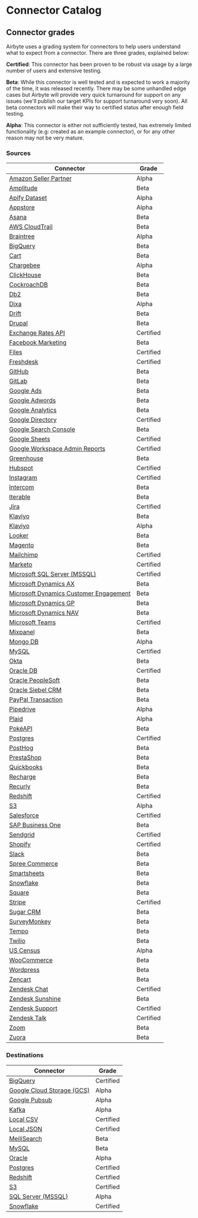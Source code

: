 # Connector Catalog

## Connector grades
Airbyte uses a grading system for connectors to help users understand what to expect from a connector. There are three grades, explained below:

**Certified**: This connector has been proven to be robust via usage by a large number of users and extensive testing.

**Beta**: While this connector is well tested and is expected to work a majority of the time, it was released recently. There may be some unhandled edge cases but Airbyte will provide very quick turnaround for support on any issues (we'll publish our target KPIs for support turnaround very soon). All beta connectors will make their way to certified status after enough field testing.

**Alpha**: This connector is either not sufficiently tested, has extremely limited functionality (e.g: created as an example connector), or for any other reason may not be very mature.

### Sources
| Connector | Grade |
|----|----|
|[Amazon Seller Partner](./sources/amazon-seller-partner.md)| Alpha |
|[Amplitude](./sources/amplitude.md)| Beta |
|[Apify Dataset](./sources/apify-dataset.md)| Alpha |
|[Appstore](./sources/appstore.md)| Alpha |
|[Asana](./sources/asana.md) | Beta |
|[AWS CloudTrail](./sources/aws-cloudtrail.md)| Beta |
|[Braintree](./sources/braintree.md)| Alpha |
|[BigQuery](./sources/bigquery.md)| Beta |
|[Cart](./sources/cart.md)| Beta |
|[Chargebee](./sources/chargebee.md)| Alpha |
|[ClickHouse](./sources/clickhouse.md)| Beta |
|[CockroachDB](./sources/cockroachdb.md)| Beta |
|[Db2](./sources/db2.md)| Beta |
|[Dixa](./sources/dixa.md) | Alpha |
|[Drift](./sources/drift.md)| Beta |
|[Drupal](./sources/drupal.md)| Beta |
|[Exchange Rates API](./sources/exchangeratesapi.md)| Certified |
|[Facebook Marketing](./sources/facebook-marketing.md)| Beta |
|[Files](./sources/file.md)| Certified |
|[Freshdesk](./sources/freshdesk.md)| Certified |
|[GitHub](./sources/github.md)| Beta |
|[GitLab](./sources/gitlab.md)| Beta |
|[Google Ads](./sources/google-ads.md)| Beta |
|[Google Adwords](./sources/google-adwords.md)| Beta |
|[Google Analytics](./sources/googleanalytics.md)| Beta |
|[Google Directory](./sources/google-directory.md)| Certified |
|[Google Search Console](./sources/google-search-console.md)| Beta |
|[Google Sheets](./sources/google-sheets.md)| Certified |
|[Google Workspace Admin Reports](./sources/google-workspace-admin-reports.md)| Certified |
|[Greenhouse](./sources/greenhouse.md)| Beta |
|[Hubspot](./sources/hubspot.md)| Certified |
|[Instagram](./sources/instagram.md)| Certified |
|[Intercom](./sources/intercom.md)| Beta |
|[Iterable](./sources/iterable.md)| Beta |
|[Jira](./sources/jira.md)| Certified |
|[Klaviyo](./sources/klaviyo.md)| Beta |
|[Klaviyo](./sources/kustomer.md)| Alpha |
|[Looker](./sources/looker.md)| Beta |
|[Magento](./sources/magento.md)| Beta |
|[Mailchimp](./sources/mailchimp.md)| Certified |
|[Marketo](./sources/marketo.md)| Certified |
|[Microsoft SQL Server \(MSSQL\)](./sources/mssql.md)| Certified |
|[Microsoft Dynamics AX](./sources/microsoft-dynamics-ax.md)| Beta |
|[Microsoft Dynamics Customer Engagement](./sources/microsoft-dynamics-customer-engagement.md)| Beta |
|[Microsoft Dynamics GP](./sources/microsoft-dynamics-gp.md)| Beta |
|[Microsoft Dynamics NAV](./sources/microsoft-dynamics-nav.md)| Beta |
|[Microsoft Teams](./sources/microsoft-teams.md)| Certified |
|[Mixpanel](./sources/mixpanel.md)| Beta |
|[Mongo DB](./sources/mongodb.md)| Alpha |
|[MySQL](./sources/mysql.md)| Certified |
|[Okta](./sources/okta.md)| Beta |
|[Oracle DB](./sources/oracle.md)| Certified |
|[Oracle PeopleSoft](./sources/oracle-peoplesoft.md)| Beta |
|[Oracle Siebel CRM](./sources/oracle-siebel-crm.md)| Beta |
|[PayPal Transaction](./sources/paypal-transaction.md)| Beta |
|[Pipedrive](./sources/pipedrive.md)| Alpha |
|[Plaid](./sources/plaid.md)| Alpha |
|[PokéAPI](./sources/pokeapi.md)| Beta |
|[Postgres](./sources/postgres.md)| Certified |
|[PostHog](./sources/posthog.md)| Beta |
|[PrestaShop](./sources/prestashop.md)| Beta |
|[Quickbooks](./sources/quickbooks.md)| Beta |
|[Recharge](./sources/recharge.md)| Beta |
|[Recurly](./sources/recurly.md)| Beta |
|[Redshift](./sources/redshift.md)| Certified |
|[S3](./sources/s3.md)| Alpha |
|[Salesforce](./sources/salesforce.md)| Certified |
|[SAP Business One](./sources/sap-business-one.md)| Beta |
|[Sendgrid](./sources/sendgrid.md)| Certified |
|[Shopify](./sources/shopify.md)| Certified |
|[Slack](./sources/slack.md)| Beta |
|[Spree Commerce](./sources/spree-commerce.md)| Beta |
|[Smartsheets](./sources/smartsheets.md)| Beta |
|[Snowflake](./sources/snowflake.md)| Beta |
|[Square](./sources/square.md)| Beta |
|[Stripe](./sources/stripe.md)| Certified |
|[Sugar CRM](./sources/sugar-crm.md)| Beta |
|[SurveyMonkey](./sources/surveymonkey.md)| Beta |
|[Tempo](./sources/tempo.md)| Beta |
|[Twilio](./sources/twilio.md)| Beta |
|[US Census](./sources/us-census.md)| Alpha |
|[WooCommerce](./sources/woo-commerce.md)| Beta |
|[Wordpress](./sources/wordpress.md)| Beta |
|[Zencart](./sources/zencart.md)| Beta |
|[Zendesk Chat](./sources/zendesk-chat.md)| Certified |
|[Zendesk Sunshine](./sources/zendesk-sunshine.md)| Beta |
|[Zendesk Support](./sources/zendesk-support.md)| Certified |
|[Zendesk Talk](./sources/zendesk-talk.md)| Certified |
|[Zoom](./sources/zoom.md)| Beta |
|[Zuora](./sources/zuora.md)| Beta |

### Destinations
| Connector | Grade |
|----|----|
|[BigQuery](./destinations/bigquery.md)| Certified |
|[Google Cloud Storage (GCS)](./destinations/gcs.md)| Alpha |
|[Google Pubsub](./destinations/pubsub.md)| Alpha |
|[Kafka](./destinations/kafka.md)| Alpha |
|[Local CSV](./destinations/local-csv.md)| Certified |
|[Local JSON](./destinations/local-json.md)| Certified |
|[MeiliSearch](./destinations/meilisearch.md)| Beta |
|[MySQL](./destinations/mysql.md)| Beta |
|[Oracle](./destinations/oracle.md)| Alpha |
|[Postgres](./destinations/postgres.md)| Certified |
|[Redshift](./destinations/redshift.md)| Certified |
|[S3](./destinations/s3.md)| Certified |
|[SQL Server (MSSQL)](./destinations/mssql.md)| Alpha |
|[Snowflake](./destinations/snowflake.md)| Certified |
